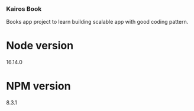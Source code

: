### Kairos Book

Books app project to learn building scalable app with good coding pattern.

# Node version

16.14.0

# NPM version

8.3.1
